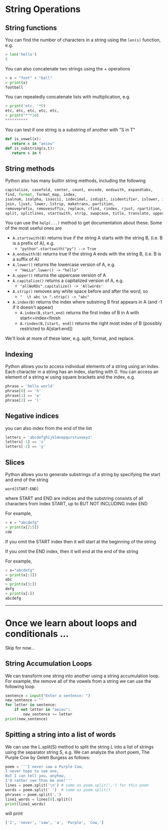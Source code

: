 # String Operations

## String functions
You can find the number of characters in a string using the ```len(s)``` function, e.g.
``` python
> len('hello')
5
```
You can also concatenate two strings using the + operations
``` python
> x = "foot" + "ball"
> print(x)
football
```
You can repeatedly concatenate lists with multiplication, e.g.
``` python
> print('etc, '*5)
etc, etc, etc, etc, etc,
> print("*"*10)
**********
```
You can test if one string is a substring of another with "S in T"
``` python
def is_vowel(x):
   return x in "aeiou"
def is_substring(s,t):
   return s in t
```

## String methods
Python also has many builtin string methods, including the following
``` python
capitalize, casefold, center, count, encode, endswith, expandtabs, 
find, format, format_map, index, 
isalnum, isalpha, isascii, isdecimal, isdigit, isidentifier, islower, isnumeric, isprintable, isspace, istitle, isupper, 
join, ljust, lower, lstrip, maketrans, partition, 
removeprefix, removesuffix, replace, rfind, rindex, rjust, rpartition, rsplit, rstrip, 
split, splitlines, startswith, strip, swapcase, title, translate, upper, zfill
```
You can use the ```help(...)``` method to get documentation about these. Some of the most useful ones are
* ```A.startswith(B)```  returns true if the string A starts with the string B, (i.e. B is a prefix of A), e.g.
    * ``` "python".startswith("py") --> True ```
* ```A.endswith(B)``` returns true if the string A ends with the string B, (i.e. B is a suffix of A)
* ```A.lower()``` returns the lowercase version of A, e.g. 
    * ``` "HeLLo".lower() -> "hello" ```
* ```A.upper()``` returns the uppercase version of A
* ```A.capitalize()``` returns a capitalized version of A, e.g. 
   *  ``` "allWoRDs".capitalize() -> 'Allwords' ```
* ```A.strip()``` removes any white space before and after the word, so 
   *  ``` "  \t abc \n ".strip() -> "abc" ```
* ```A.index(B)``` returns the index where substring B first appears in A (and -1 if it doesn't appear)
   *  ```A.index(B,start,end)``` returns the first index of B in A with start<=index<finish
   *  ```A.rindex(B,[start, end])``` returns the right most index of B (possibly restricted to A[start:end])

We'll look at more of these later, e.g. split, format, and replace.

## Indexing
Python allows you to access individual elements of a string using an index.
Each character in a string has an index, starting with 0.
You can access an element of a string w using square brackets and the index, e.g.
``` python
phrase = 'hello world'
phrase[0] == 'h'
phrase[1] == 'e'
phrase[2] == 'l'
```


## Negative indices
you can also index from the end of the list
``` python
letters = 'abcdefghijklmnopqurstuvwxyz'
letters[-1] == 'z'
letters[-2] == 'y'
```

## Slices
Python allows you to generate substrings of a string by specifying the start and end of the string
```
word[START:END]
```
where START and END are indices and the substring consists of all characters from index START, up to BUT NOT INCLUDING index END

For example,
``` python
> x = "abcdefg"
> print(x[2:5])
cde
```
If you omit the START index then it will start at the beginning of the string

If you omit the END index, then it will end at the end of the string

For example,
``` python
> x="abcdefg"
> print(x[:3])
abc
> print(x[3:])
defg
> print(x[:])
abcdefg
```

---

# Once we learn about loops and conditionals ...
Skip for now...

## String Accumulation Loops
We can transform one string into another using a string accumulation loop.
For example, the remove all of the vowels from a string we can use the following loop.
``` python
sentence = input("Enter a sentence: ")
new_sentence = ""
for letter in sentence:
    if not letter in "aeiou":
        new_sentence += letter
print(new_sentence)
```

## Spitting a string into a list of words
We can use the L.split(S) method to split the string L into a list of strings using the separator string S, e.g.
We can analyze the short poem, The Purple Cow by Gelett Burgess as follows:
``` python
poem = '''I never saw a Purple Cow,
I never hope to see one,
But I can tell you, anyhow,
I'd rather see than be one!'''
lines = poem.split('\n') # same as poem.split(',') for this poem
words = poem.split(' ')  # same as poem.split()
phrases = poem.split(',')
line1_words = lines[0].split()
print(line1_words)
```
will print
``` python 
['I', 'never', 'saw', 'a', 'Purple', 'Cow,']
```
